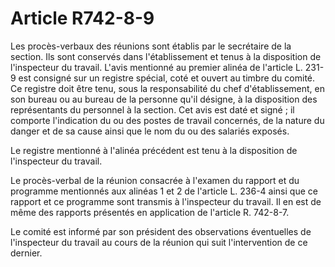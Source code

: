 # Article R742-8-9

Les procès-verbaux des réunions sont établis par le secrétaire de la section. Ils sont conservés dans l'établissement et tenus à la disposition de l'inspecteur du travail. L'avis mentionné au premier alinéa de l'article L. 231-9 est consigné sur un registre spécial, coté et ouvert au timbre du comité. Ce registre doit être tenu, sous la responsabilité du chef d'établissement, en son bureau ou au bureau de la personne qu'il désigne, à la disposition des représentants du personnel à la section. Cet avis est daté et signé ; il comporte l'indication du ou des postes de travail concernés, de la nature du danger et de sa cause ainsi que le nom du ou des salariés exposés.

Le registre mentionné à l'alinéa précédent est tenu à la disposition de l'inspecteur du travail.

Le procès-verbal de la réunion consacrée à l'examen du rapport et du programme mentionnés aux alinéas 1 et 2 de l'article L. 236-4 ainsi que ce rapport et ce programme sont transmis à l'inspecteur du travail. Il en est de même des rapports présentés en application de l'article R. 742-8-7.

Le comité est informé par son président des observations éventuelles de l'inspecteur du travail au cours de la réunion qui suit l'intervention de ce dernier.